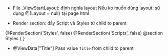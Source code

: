 ﻿- File _ViewStartLayout: định nghĩa layout
	Nếu ko muốn dùng layout: sử dụng @{Layout = null} tại page html

- Render section: đẩy Script và Styles từ child to parent 

@RenderSection('Styles', false)
@RenderSection('Scripts', false)
@section Styles {
	<link/>
}

- @ViewData["Title"]
Pass value `Title` from child to parent